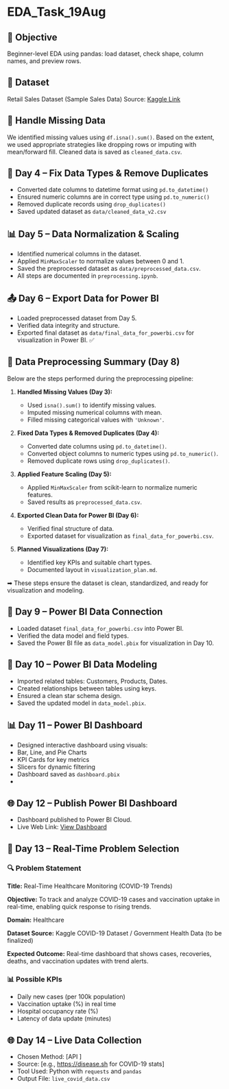 # EDA_Task_19Aug
## 📘 Objective
Beginner-level EDA using pandas: load dataset, check shape, column names, and
preview rows.
## 📂 Dataset
Retail Sales Dataset (Sample Sales Data)
Source: [Kaggle Link](https://www.kaggle.com/datasets/kyanyoga/sample-salesdata)





## 🧹 Handle Missing Data
We identified missing values using `df.isna().sum()`. Based on the extent, we used appropriate strategies like dropping rows or imputing with mean/forward fill. Cleaned data is saved as `cleaned_data.csv`.



## 🔄 Day 4 – Fix Data Types & Remove Duplicates

- Converted date columns to datetime format using `pd.to_datetime()`
- Ensured numeric columns are in correct type using `pd.to_numeric()`
- Removed duplicate records using `drop_duplicates()`
- Saved updated dataset as `data/cleaned_data_v2.csv`



## 📊 Day 5 – Data Normalization & Scaling
- Identified numerical columns in the dataset.
- Applied `MinMaxScaler` to normalize values between 0 and 1.
- Saved the preprocessed dataset as `data/preprocessed_data.csv`.
- All steps are documented in `preprocessing.ipynb`.



## 📤 Day 6 – Export Data for Power BI
- Loaded preprocessed dataset from Day 5.
- Verified data integrity and structure.
- Exported final dataset as `data/final_data_for_powerbi.csv` for visualization in Power BI.
✅


## 🧾 Data Preprocessing Summary (Day 8)

Below are the steps performed during the preprocessing pipeline:

1. **Handled Missing Values (Day 3):**
   - Used `isna().sum()` to identify missing values.
   - Imputed missing numerical columns with mean.
   - Filled missing categorical values with `'Unknown'`.

2. **Fixed Data Types & Removed Duplicates (Day 4):**
   - Converted date columns using `pd.to_datetime()`.
   - Converted object columns to numeric types using `pd.to_numeric()`.
   - Removed duplicate rows using `drop_duplicates()`.

3. **Applied Feature Scaling (Day 5):**
   - Applied `MinMaxScaler` from scikit-learn to normalize numeric features.
   - Saved results as `preprocessed_data.csv`.

4. **Exported Clean Data for Power BI (Day 6):**
   - Verified final structure of data.
   - Exported dataset for visualization as `final_data_for_powerbi.csv`.

5. **Planned Visualizations (Day 7):**
   - Identified key KPIs and suitable chart types.
   - Documented layout in `visualization_plan.md`.

➡ These steps ensure the dataset is clean, standardized, and ready for visualization and modeling.


## 🧩 Day 9 – Power BI Data Connection
- Loaded dataset `final_data_for_powerbi.csv` into Power BI.
- Verified the data model and field types.
- Saved the Power BI file as `data_model.pbix` for visualization in Day 10.


## 🔗 Day 10 – Power BI Data Modeling
- Imported related tables: Customers, Products, Dates.
- Created relationships between tables using keys.
- Ensured a clean star schema design.
- Saved the updated model in `data_model.pbix`.

## 📊 Day 11 – Power BI Dashboard
- Designed interactive dashboard using visuals:
- Bar, Line, and Pie Charts
- KPI Cards for key metrics
- Slicers for dynamic filtering
- Dashboard saved as `dashboard.pbix`
- 

## 🌐 Day 12 – Publish Power BI Dashboard
- Dashboard published to Power BI Cloud.
- Live Web Link: [View Dashboard](https://app.powerbi.com/view?r=your_public_link_here)


## 📌 Day 13 – Real-Time Problem Selection

### 🔍 Problem Statement

**Title:** Real-Time Healthcare Monitoring (COVID-19 Trends)

**Objective:** To track and analyze COVID-19 cases and vaccination uptake in real-time, enabling quick response to rising trends.

**Domain:** Healthcare

**Dataset Source:** Kaggle COVID-19 Dataset / Government Health Data (to be finalized)

**Expected Outcome:** Real-time dashboard that shows cases, recoveries, deaths, and vaccination updates with trend alerts.

### 📊 Possible KPIs


- Daily new cases (per 100k population)
- Vaccination uptake (%) in real time
- Hospital occupancy rate (%)
- Latency of data update (minutes)

## 🌐 Day 14 – Live Data Collection
- Chosen Method: [API ]
- Source: [e.g., https://disease.sh for COVID-19 stats]
- Tool Used: Python with `requests` and `pandas`
- Output File: `live_covid_data.csv`

